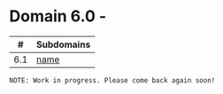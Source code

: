 # Domain 6.0 - 

| # | Subdomains   | 
|---|---|
|6.1 | [name](https://github.com/erich-tech/Security_Plus/tree/main/Domain_6#readme) |



```
NOTE: Work in progress. Please come back again soon! 
```


